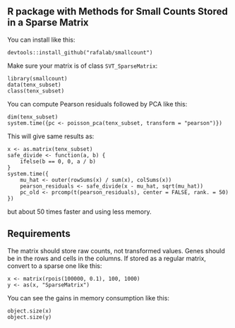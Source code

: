 ## R package with Methods for Small Counts Stored in a Sparse Matrix 

You can install like this:

```
devtools::install_github("rafalab/smallcount")
```

Make sure your matrix is of class `SVT_SparseMatrix`:

```
library(smallcount)
data(tenx_subset)
class(tenx_subset)
```

You can compute Pearson residuals followed by PCA like this:

```
dim(tenx_subset)
system.time({pc <- poisson_pca(tenx_subset, transform = "pearson")})
```

This will give same results as:
```
x <- as.matrix(tenx_subset)
safe_divide <- function(a, b) {
    ifelse(b == 0, 0, a / b)
}
system.time({
    mu_hat <- outer(rowSums(x) / sum(x), colSums(x))
    pearson_residuals <- safe_divide(x - mu_hat, sqrt(mu_hat))
    pc_old <- prcomp(t(pearson_residuals), center = FALSE, rank. = 50)
})
```

but about 50 times faster and using less memory.


## Requirements

The matrix should store raw counts, not transformed values. Genes should be in the rows and cells in the columns. If stored as a regular matrix, convert to a sparse one like this:

```
x <- matrix(rpois(100000, 0.1), 100, 1000)
y <- as(x, "SparseMatrix")
```

You can see the gains in memory consumption like this:

```
object.size(x)
object.size(y)
```
